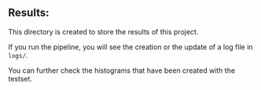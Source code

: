 ## Results:

This directory is created to store the results of this project.

If you run the pipeline, you will see the creation or the update of a log file in `logs/`.

You can further check the histograms that have been created with the testset.
